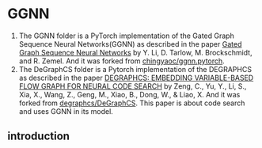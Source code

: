 # GGNN
1. The GGNN folder is a PyTorch implementation of the Gated Graph Sequence Neural Networks(GGNN) as described in the paper [Gated Graph Sequence Neural Networks](https://arxiv.org/pdf/1511.05493.pdf) by Y. Li, D. Tarlow, M. Brockschmidt, and R. Zemel. And it was forked from [chingyaoc/ggnn.pytorch](https://github.com/chingyaoc/ggnn.pytorch).
2. The DeGraphCS folder is a Pytorch implementation of the DEGRAPHCS as described in the paper [DEGRAPHCS: EMBEDDING VARIABLE-BASED FLOW GRAPH FOR NEURAL CODE SEARCH](https://arxiv.org/pdf/2103.13020.pdf) by Zeng, C., Yu, Y., Li, S., Xia, X., Wang, Z., Geng, M., Xiao, B., Dong, W., & Liao, X. And it was forked from [degraphcs/DeGraphCS](https://github.com/degraphcs/DeGraphCS). This paper is about code search and uses GGNN in its model.

## introduction
